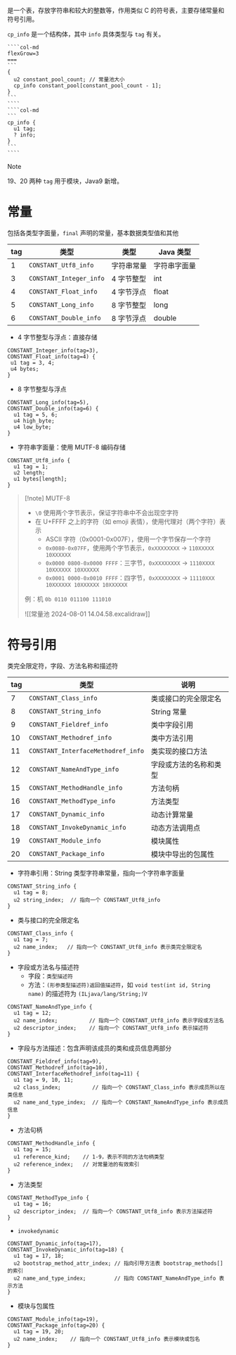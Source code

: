 是一个表，存放字符串和较大的整数等，作用类似 C 的符号表，主要存储常量和符号引用。

`cp_info` 是一个结构体，其中 `info` 具体类型与 `tag` 有关。

`````col
````col-md
flexGrow=3
===
```
{
  u2 constant_pool_count; // 常量池大小
  cp_info constant_pool[constant_pool_count - 1];
}
```
````
````col-md
```
cp_info {
  u1 tag;
  ? info;
}
```
````
`````

> [!note]
> 19、20 两种 `tag` 用于模块，Java9 新增。
# 常量

包括各类型字面量，`final` 声明的常量，基本数据类型值和其他

|tag|类型|类型|Java 类型|
| -----| ------| ------------| --------------|
|1| `CONSTANT_Utf8_info` |字符串常量|字符串字面量|
|3| `CONSTANT_Integer_info` |4 字节整型|int|
|4| `CONSTANT_Float_info` |4 字节浮点|float|
|5| `CONSTANT_Long_info` |8 字节整型|long|
|6| `CONSTANT_Double_info` |8 字节浮点|double|

* 4 字节整型与浮点：直接存储

```
CONSTANT_Integer_info(tag=3), 
CONSTANT_Float_info(tag=4) {
 u1 tag = 3, 4;
 u4 bytes;
}
```

* 8 字节整型与浮点

```
CONSTANT_Long_info(tag=5), 
CONSTANT_Double_info(tag=6) {
  u1 tag = 5, 6;
  u4 high_byte;
  u4 low_byte;
}
```

* 字符串字面量：使用 MUTF-8 编码存储

```
CONSTANT_Utf8_info {
  u1 tag = 1;
  u2 length;
  u1 bytes[length];
}
```

> [!note] MUTF-8
> 
> - `\0` 使用两个字节表示，保证字符串中不会出现空字符
> - 在 U+FFFF 之上的字符（如 emoji 表情），使用代理对（两个字符）表示
> 	- ASCII 字符（0x0001-0x007F），使用一个字节保存一个字符
> 	- `0x0080-0x07FF`，使用两个字节表示，`0xXXXXXXXX` -> `110XXXXX 10XXXXXX`
> 	- `0x0000 0800-0x0000 FFFF`：三字节，`0xXXXXXXXX` -> `1110XXXX 10XXXXXX 10XXXXXX`
> 	- `0x0001 0000-0x0010 FFFF`：四字节，`0xXXXXXXXX` -> `11110XXX 10XXXXXX 10XXXXXX 10XXXXXX`
> 
> 例：机 `0b 0110 011100 111010`
> 
> ![[常量池 2024-08-01 14.04.58.excalidraw]]
> 
# 符号引用

类完全限定符，字段、方法名称和描述符

| tag | 类型                                 | 说明          |
| --- | ---------------------------------- | ----------- |
| 7   | `CONSTANT_Class_info`              | 类或接口的完全限定名  |
| 8   | `CONSTANT_String_info`             | String 常量   |
| 9   | `CONSTANT_Fieldref_info`           | 类中字段引用      |
| 10  | `CONSTANT_Methodref_info`          | 类中方法引用      |
| 11  | `CONSTANT_InterfaceMethodref_info` | 类实现的接口方法    |
| 12  | `CONSTANT_NameAndType_info`        | 字段或方法的名称和类型 |
| 15  | `CONSTANT_MethodHandle_info`       | 方法句柄        |
| 16  | `CONSTANT_MethodType_info`         | 方法类型        |
| 17  | `CONSTANT_Dynamic_info`            | 动态计算常量      |
| 18  | `CONSTANT_InvokeDynamic_info`      | 动态方法调用点     |
| 19  | `CONSTANT_Module_info`             | 模块属性        |
| 20  | `CONSTANT_Package_info`            | 模块中导出的包属性   |

* 字符串引用：String 类型字符串常量，指向一个字符串字面量

``` ln:false
CONSTANT_String_info {
  u1 tag = 8;
  u2 string_index;  // 指向一个 CONSTANT_Utf8_info
}
```

* 类与接口的完全限定名

``` ln:false
CONSTANT_Class_info {
  u1 tag = 7;
  u2 name_index;   // 指向一个 CONSTANT_Utf8_info 表示类完全限定名
}
```

* 字段或方法名与描述符
    * 字段：`类型描述符`
    * 方法：`(形参类型描述符)返回值描述符`，如 `void test(int id, String name)` 的描述符为 `(ILjava/lang/String;)V`

``` ln:false
CONSTANT_NameAndType_info {
  u1 tag = 12;
  u2 name_index;          // 指向一个 CONSTANT_Utf8_info 表示字段或方法名
  u2 descriptor_index;    // 指向一个 CONSTANT_Utf8_info 表示描述符
}
```

* 字段与方法描述：包含声明该成员的类和成员信息两部分

``` ln:false
CONSTANT_Fieldref_info(tag=9), 
CONSTANT_Methodref_info(tag=10), 
CONSTANT_InterfaceMethodref_info(tag=11) {
  u1 tag = 9, 10, 11;
  u2 class_index;          // 指向一个 CONSTANT_Class_info 表示成员所以在类信息
  u2 name_and_type_index;  // 指向一个 CONSTANT_NameAndType_info 表示成员信息
}
```

* 方法句柄

``` ln:false
CONSTANT_MethodHandle_info {
  u1 tag = 15;
  u1 reference_kind;    // 1-9，表示不同的方法句柄类型
  u2 reference_index;   // 对常量池的有效索引
}
```

* 方法类型

``` ln:false
CONSTANT_MethodType_info {
  u1 tag = 16;
  u2 descriptor_index;  // 指向一个 CONSTANT_Utf8_info 表示方法描述符
}
```

* `invokedynamic`

``` ln:false
CONSTANT_Dynamic_info(tag=17),
CONSTANT_InvokeDynamic_info(tag=18) {
  u1 tag = 17, 18;
  u2 bootstrap_method_attr_index; // 指向引导方法表 bootstrap_methods[] 的索引
  u2 name_and_type_index;         // 指向 CONSTANT_NameAndType_info 表示方法
}
```

* 模块与包属性

``` ln:false
CONSTANT_Module_info(tag=19),
CONSTANT_Package_info(tag=20) {
  u1 tag = 19, 20;
  u2 name_index;    // 指向一个 CONSTANT_Utf8_info 表示模块或包名
}
```
